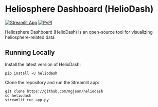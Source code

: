 # Heliosphere Dashboard (HelioDash)

[![Streamlit App](https://static.streamlit.io/badges/streamlit_badge_black_white.svg)](https://heliodash.streamlit.app/) [![PyPI](https://img.shields.io/pypi/v/heliodash.svg)](https://pypi.org/pypi/heliodash/)
   
Heliosphere Dashboard (HelioDash) is an open-source tool for visualizing heliosphere-related data.

## Running Locally

Install the latest version of HelioDash:
```
pip install -U heliodash
```

Clone the repository and run the Streamlit app:
```
git clone https://github.com/mgjeon/heliodash
cd heliodash
streamlit run app.py
```
